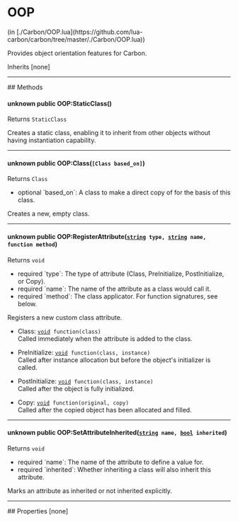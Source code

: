 <link href="../../style.css" rel="stylesheet" type="text/css"/>
<h1 class="class-title">OOP</h1>
<span class="file-link">(in [./Carbon/OOP.lua](https://github.com/lua-carbon/carbon/tree/master/./Carbon/OOP.lua))</span><br/>

Provides object orientation features for Carbon.

<span class="bold">Inherits [none]</span>

<hr />
## Methods
<h4 class="method-name"><span class="doc-unknown">unknown</span> <span class="doc-visibility doc-public">public</span> OOP:StaticClass()</h4>
<p class="method-returns bold">Returns <code>StaticClass</code></p>
<ul class="doc-arg-list">

</ul>

Creates a static class, enabling it to inherit from other objects without having instantiation capability.
<hr/>
<h4 class="method-name"><span class="doc-unknown">unknown</span> <span class="doc-visibility doc-public">public</span> OOP:Class(<code>[Class based_on]</code>)</h4>
<p class="method-returns bold">Returns <code>Class</code></p>
<ul class="doc-arg-list">
<li><span class="doc-arg-level doc-optional">optional</span>  `based_on`: A class to make a direct copy of for the basis of this class.</li>
</ul>

Creates a new, empty class.
<hr/>
<h4 class="method-name"><span class="doc-unknown">unknown</span> <span class="doc-visibility doc-public">public</span> OOP:RegisterAttribute(<code><a href="Types#string">string</a> type, <a href="Types#string">string</a> name, function method</code>)</h4>
<p class="method-returns bold">Returns <code>void</code></p>
<ul class="doc-arg-list">
<li><span class="doc-arg-level doc-required">required</span>  `type`: The type of attribute (Class, PreInitialize, PostInitialize, or Copy).</li>
<li><span class="doc-arg-level doc-required">required</span>  `name`: The name of the attribute as a class would call it.</li>
<li><span class="doc-arg-level doc-required">required</span>  `method`: The class applicator. For function signatures, see below.</li>
</ul>

Registers a new custom class attribute.

<ul><li>Class: <code><a href="Types#void">void</a> function(class)</code><br />	Called immediately when the attribute is added to the class.</li></ul>

<ul><li>PreInitialize: <code><a href="Types#void">void</a> function(class, instance)</code><br />	Called after instance allocation but before the object's initializer is called.</li></ul>

<ul><li>PostInitialize: <code><a href="Types#void">void</a> function(class, instance)</code><br />	Called after the object is fully initialized.</li></ul>

<ul><li>Copy: <code><a href="Types#void">void</a> function(original, copy)</code><br />	Called after the copied object has been allocated and filled.</li></ul>
<hr/>
<h4 class="method-name"><span class="doc-unknown">unknown</span> <span class="doc-visibility doc-public">public</span> OOP:SetAttributeInherited(<code><a href="Types#string">string</a> name, <a href="Types#bool">bool</a> inherited</code>)</h4>
<p class="method-returns bold">Returns <code>void</code></p>
<ul class="doc-arg-list">
<li><span class="doc-arg-level doc-required">required</span>  `name`: The name of the attribute to define a value for.</li>
<li><span class="doc-arg-level doc-required">required</span>  `inherited`: Whether inheriting a class will also inherit this attribute.</li>
</ul>

Marks an attribute as inherited or not inherited explicitly.

<hr />
## Properties
[none]